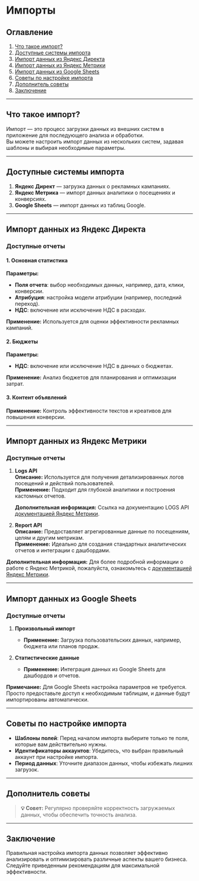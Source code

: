 # Импорты

## Оглавление
1. [Что такое импорт?](#что-такое-импорт)
2. [Доступные системы импорта](#доступные-системы-импорта)
3. [Импорт данных из Яндекс Директа](#импорт-данных-из-яндекс-директа)
4. [Импорт данных из Яндекс Метрики](#импорт-данных-из-яндекс-метрики)
5. [Импорт данных из Google Sheets](#импорт-данных-из-google-sheets)
6. [Советы по настройке импорта](#советы-по-настройке-импорта)
7. [Дополнитель советы](#дополнитель-советы)
8. [Заключение](#заключение)

---

## Что такое импорт?

Импорт — это процесс загрузки данных из внешних систем в приложение для последующего анализа и обработки.  
Вы можете настроить импорт данных из нескольких систем, задавая шаблоны и выбирая необходимые параметры.

---

## Доступные системы импорта

1. **Яндекс Директ** — загрузка данных о рекламных кампаниях.
2. **Яндекс Метрика** — импорт данных аналитики о посещениях и конверсиях.
3. **Google Sheets** — импорт данных из таблиц Google.

---

## Импорт данных из Яндекс Директа

### Доступные отчеты

#### 1. Основная статистика
**Параметры:**
- **Поля отчета**: выбор необходимых данных, например, дата, клики, конверсии.
- **Атрибуция**: настройка модели атрибуции (например, последний переход).
- **НДС**: включение или исключение НДС в расходах.

**Применение:**
Используется для оценки эффективности рекламных кампаний.

#### 2. Бюджеты
**Параметры:**
- **НДС**: включение или исключение НДС в данных о бюджетах.

**Применение:**
Анализ бюджетов для планирования и оптимизации затрат.

#### 3. Контент объявлений
**Применение:**
Контроль эффективности текстов и креативов для повышения конверсии.

---

## Импорт данных из Яндекс Метрики

### Доступные отчеты

1. **Logs API**  
   **Описание:** Используется для получения детализированных логов посещений и действий пользователей.  
   **Применение:** Подходит для глубокой аналитики и построения кастомных отчетов.
   
   **Дополнительная информация:**
	Ссылка на документацию LOGS API [документацией Яндекс Метрики](https://yandex.ru/dev/metrika/ru/logs/).
   

2. **Report API**  
   **Описание:** Предоставляет агрегированные данные по посещениям, целям и другим метрикам.  
   **Применение:** Идеально для создания стандартных аналитических отчетов и интеграции с дашбордами.

**Дополнительная информация:**
Для более подробной информации о работе с Яндекс Метрикой, пожалуйста, ознакомьтесь с [документацией Яндекс Метрики](https://yandex.ru/support/metrica/).

---

## Импорт данных из Google Sheets

### Доступные отчеты

1. **Произвольный импорт**
   - **Применение:** Загрузка пользовательских данных, например, бюджета или планов продаж.

2. **Статистические данные**
   - **Применение:** Интеграция данных из Google Sheets для дашбордов и отчетов.

**Примечание:**
Для Google Sheets настройка параметров не требуется. Просто предоставьте доступ к необходимым таблицам, и данные будут импортированы автоматически.

---

## Советы по настройке импорта

- **Шаблоны полей**: Перед началом импорта выберите только те поля, которые вам действительно нужны.
- **Идентификаторы аккаунтов**: Убедитесь, что выбран правильный аккаунт при настройке импорта.
- **Период данных**: Уточните диапазон данных, чтобы избежать лишних загрузок.

---

## Дополнитель советы

> **💡 Совет:** Регулярно проверяйте корректность загружаемых данных, чтобы обеспечить точность анализа.

---

## Заключение

Правильная настройка импорта данных позволяет эффективно анализировать и оптимизировать различные аспекты вашего бизнеса. Следуйте приведенным рекомендациям для максимальной эффективности.
